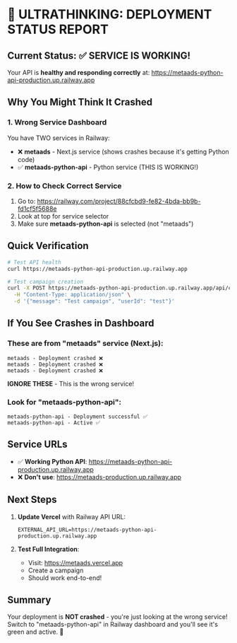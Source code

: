# 🧠 ULTRATHINKING: DEPLOYMENT STATUS REPORT

## Current Status: ✅ SERVICE IS WORKING!

Your API is **healthy and responding correctly** at:
https://metaads-python-api-production.up.railway.app

## Why You Might Think It Crashed

### 1. Wrong Service Dashboard
You have TWO services in Railway:
- ❌ **metaads** - Next.js service (shows crashes because it's getting Python code)
- ✅ **metaads-python-api** - Python service (THIS IS WORKING!)

### 2. How to Check Correct Service
1. Go to: https://railway.com/project/88cfcbd9-fe82-4bda-bb9b-fd1cf5f5688e
2. Look at top for service selector
3. Make sure **metaads-python-api** is selected (not "metaads")

## Quick Verification

```bash
# Test API health
curl https://metaads-python-api-production.up.railway.app

# Test campaign creation
curl -X POST https://metaads-python-api-production.up.railway.app/api/campaign/create \
  -H "Content-Type: application/json" \
  -d '{"message": "Test campaign", "userId": "test"}'
```

## If You See Crashes in Dashboard

### These are from "metaads" service (Next.js):
```
metaads - Deployment crashed ❌
metaads - Deployment crashed ❌
metaads - Deployment crashed ❌
```
**IGNORE THESE** - This is the wrong service!

### Look for "metaads-python-api":
```
metaads-python-api - Deployment successful ✅
metaads-python-api - Active ✅
```

## Service URLs
- ✅ **Working Python API**: https://metaads-python-api-production.up.railway.app
- ❌ **Don't use**: https://metaads-production.up.railway.app

## Next Steps

1. **Update Vercel** with Railway API URL:
   ```
   EXTERNAL_API_URL=https://metaads-python-api-production.up.railway.app
   ```

2. **Test Full Integration**:
   - Visit: https://metaads.vercel.app
   - Create a campaign
   - Should work end-to-end!

## Summary
Your deployment is **NOT crashed** - you're just looking at the wrong service! 
Switch to "metaads-python-api" in Railway dashboard and you'll see it's green and active. 🚀